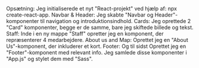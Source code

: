 Opsætning: Jeg initialiserede et nyt "React-projekt" ved hjælp af: npx create-react-app.
Navbar & Header: Jeg skabte "Navbar og Header"-komponenter til navigation og introduktionsindhold.
Cards: Jeg oprettede 2 "Card" komponenter, begge er de samme, bare jeg skiftede billede og tekst.
Staff: Inde i en ny mappe "Staff" opretter jeg en komponent, der repræsenterer 4 medarbejdere.
About us and Map: Oprettet jeg en "About Us"-komponent, der inkluderer et kort.
Footer: Og til sidst Oprettet jeg en "Footer"-komponent med relevant info.
Jeg samlede disse komponenter i "App.js" og stylet dem med "Sass".
